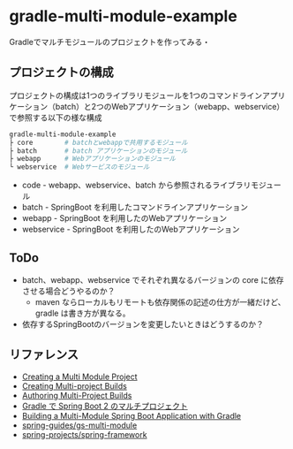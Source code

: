 # gradle-multi-module-example
Gradleでマルチモジュールのプロジェクトを作ってみる・

## プロジェクトの構成

プロジェクトの構成は1つのライブラリモジュールを1つのコマンドラインアプリケーション（batch）と2つのWebアプリケーション（webapp、webservice）で参照する以下の様な構成

```bash
gradle-multi-module-example
├ core        # batchとwebappで共用するモジュール
├ batch       # batch アプリケーションのモジュール
├ webapp      # Webアプリケーションのモジュール
└ webservice  # Webサービスのモジュール
```

- code - webapp、webservice、batch から参照されるライブラリモジュール
- batch - SpringBoot を利用したコマンドラインアプリケーション
- webapp - SpringBoot を利用したのWebアプリケーション
- webservice - SpringBoot を利用したのWebアプリケーション

## ToDo

- batch、webapp、webservice でそれぞれ異なるバージョンの core に依存させる場合どうやるのか？
  - maven ならローカルもリモートも依存関係の記述の仕方が一緒だけど、gradle は書き方が異なる。
- 依存するSpringBootのバージョンを変更したいときはどうするのか？

## リファレンス

- [Creating a Multi Module Project](https://spring.io/guides/gs/multi-module/#setting-up-the-library-project)
- [Creating Multi-project Builds](https://guides.gradle.org/creating-multi-project-builds/)
- [Authoring Multi-Project Builds](https://docs.gradle.org/current/userguide/multi_project_builds.html)
- [Gradle で Spring Boot 2 のマルチプロジェクト](https://qiita.com/opengl-8080/items/6409669dc3f8b8071af4)
- [Building a Multi-Module Spring Boot Application with Gradle](https://reflectoring.io/spring-boot-gradle-multi-module/)
- [spring-guides/gs-multi-module](https://github.com/spring-guides/gs-multi-module)
- [spring-projects/spring-framework](https://github.com/spring-projects/spring-framework)
